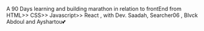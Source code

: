 A 90 Days learning and building marathon in relation to frontEnd from HTML>> CSS>> Javascript>> React , with Dev. Saadah, Searcher06 , Blvck Abdoul and Ayshartou💕
